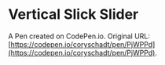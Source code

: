 # Vertical Slick Slider

A Pen created on CodePen.io. Original URL: [https://codepen.io/coryschadt/pen/PjWPPd](https://codepen.io/coryschadt/pen/PjWPPd).

